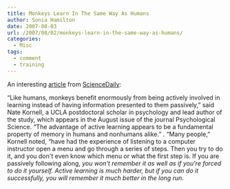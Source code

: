 ```yaml
---
title: Monkeys Learn In The Same Way As Humans
author: Sonia Hamilton
date: 2007-08-03
url: /2007/08/02/monkeys-learn-in-the-same-way-as-humans/
categories:
  - Misc
tags:
  - comment
  - training
---
```

An interesting [article][1] from [ScienceDaily][2]:

<!--more-->

&#8220;Like humans, monkeys benefit enormously from being actively involved in learning instead of having information presented to them passively,&#8221; said Nate Kornell, a UCLA postdoctoral scholar in psychology and lead author of the study, which appears in the August issue of the journal Psychological Science. &#8220;The advantage of active learning appears to be a fundamental property of memory in humans and nonhumans alike.&#8221; . &#8220;Many people,&#8221; Kornell noted, &#8220;have had the experience of listening to a computer instructor open a menu and go through a series of steps. Then you try to do it, and you don't even know which menu or what the first step is. If you are passively following along, *you won't remember it as well as if you're forced to do it yourself. Active learning is much harder, but if you can do it successfully, you will remember it much better in the long run*.

 [1]: http://www.sciencedaily.com/releases/2007/08/070801161511.htm
 [2]: http://www.sciencedaily.com
